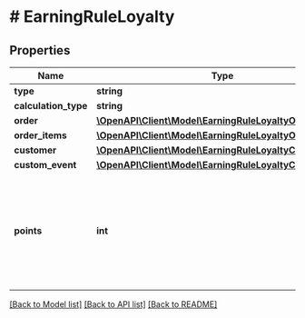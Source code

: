 # # EarningRuleLoyalty

## Properties

Name | Type | Description | Notes
------------ | ------------- | ------------- | -------------
**type** | **string** |  | [optional]
**calculation_type** | **string** |  | [optional]
**order** | [**\OpenAPI\Client\Model\EarningRuleLoyaltyOrder**](EarningRuleLoyaltyOrder.md) |  | [optional]
**order_items** | [**\OpenAPI\Client\Model\EarningRuleLoyaltyOrderItems**](EarningRuleLoyaltyOrderItems.md) |  | [optional]
**customer** | [**\OpenAPI\Client\Model\EarningRuleLoyaltyCustomer**](EarningRuleLoyaltyCustomer.md) |  | [optional]
**custom_event** | [**\OpenAPI\Client\Model\EarningRuleLoyaltyCustomEvent**](EarningRuleLoyaltyCustomEvent.md) |  | [optional]
**points** | **int** | Defines how the points will be added to the loyalty card. FIXED adds a fixed number of points. | [optional]

[[Back to Model list]](../../README.md#models) [[Back to API list]](../../README.md#endpoints) [[Back to README]](../../README.md)
